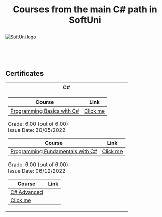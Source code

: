 # <p align="center"> Courses from the main C# path in SoftUni <p>

<a href="https://softuni.bg/trainings/courses" rel="Courses"> ![SoftUni logo][logo] </a>

[logo]: http://innovationstarterbox.bg/wp-content/uploads/2016/05/Softuni_logo_trasparent.png "Logo Title Text 2"

<br/>
<br/>
<br/>

<h2> Certificates </h2>

<table>

<tr>
  <th> C# </th>
</tr>

<tr>
<td>

| **Course**                                                            | **Link**                                                   |
| --------------------------------------------------------------------- | ---------------------------------------------------------- |
| <a href="https://softuni.bg/trainings/3740/programming-basics-with-csharp-april-2022" > Programming Basics with C# </a>         | <a href="https://softuni.bg/certificates/details/134052/1d8d5f63"> Click me</a> |

  Grade: 6.00 (out of 6.00)<br /> Issue Date: 30/05/2022</th>
  
| **Course**                                                            | **Link**                                                   |
| --------------------------------------------------------------------- | ---------------------------------------------------------- |
| <a href="https://softuni.bg/trainings/3836/programming-fundamentals-with-csharp-september-2022" > Programming Fundamentals with C# </a>    | <a href="https://softuni.bg/certificates/details/149101/779ceff8"> Click me</a> |

  Grade: 6.00 (out of 6.00)<br /> Issue Date: 06/12/2022</th>
  
| **Course**                                                            | **Link**                                                   |
| --------------------------------------------------------------------- | ---------------------------------------------------------- |
| <a href="https://softuni.bg/modules/58/csharp-advanced/1379" > C# Advanced </a>         
| <a href="https://softuni.bg/certificates/details/134052/1d8d5f63"> Click me</a> |
